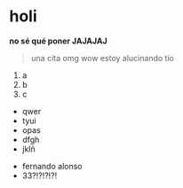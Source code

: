 # holi
**no sé qué poner JAJAJAJ**

> una cita omg wow estoy alucinando tío
1. a
2. b
3. c
- qwer
- tyui
- opas
- dfgh
- jklñ
+ fernando alonso
+ 33?!?!?!?!
